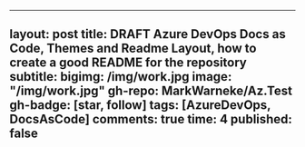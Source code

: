  ---
layout: post
title: DRAFT Azure DevOps Docs as Code, Themes and Readme Layout, how to create a good README for the repository
subtitle:
bigimg: /img/work.jpg
image: "/img/work.jpg"
gh-repo: MarkWarneke/Az.Test
gh-badge: [star, follow]
tags: [AzureDevOps, DocsAsCode]
comments: true
time: 4
published: false
---

